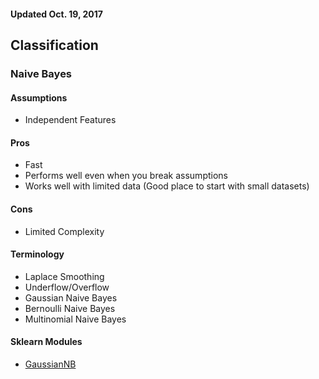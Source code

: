 #### Updated Oct. 19, 2017

## Classification


### Naive Bayes

#### Assumptions
* Independent Features

#### Pros
* Fast
* Performs well even when you break assumptions
* Works well with limited data (Good place to start with small datasets)

#### Cons
* Limited Complexity

#### Terminology
* Laplace Smoothing
* Underflow/Overflow
* Gaussian Naive Bayes
* Bernoulli Naive Bayes
* Multinomial Naive Bayes

#### Sklearn Modules
* [GaussianNB](http://scikit-learn.org/stable/modules/generated/sklearn.naive_bayes.GaussianNB.html)
